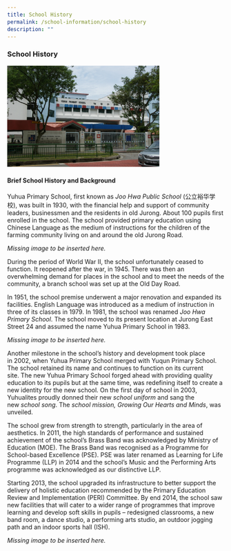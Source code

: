 ```yaml
---
title: School History
permalink: /school-information/school-history
description: ""
---
```

### School History

<img src="/images/hist1.png" 
     style="width:70%">

#### Brief School History and Background

Yuhua Primary School, first known as _Joo Hwa Public School_ (公立裕华学校), was built in 1930, with the financial help and support of community leaders, businessmen and the residents in old Jurong. About 100 pupils first enrolled in the school. The school provided primary education using Chinese Language as the medium of instructions for the children of the farming community living on and around the old Jurong Road.

*Missing image to be inserted here.*

During the period of World War II, the school unfortunately ceased to function. It reopened after the war, in 1945. There was then an overwhelming demand for places in the school and to meet the needs of the community, a branch school was set up at the Old Day Road.

In 1951, the school premise underwent a major renovation and expanded its facilities. English Language was introduced as a medium of instruction in three of its classes in 1979. In 1981, the school was renamed _Joo Hwa Primary School_. The school moved to its present location at Jurong East Street 24 and assumed the name Yuhua Primary School in 1983.

*Missing image to be inserted here.*

Another milestone in the school’s history and development took place in 2002, when Yuhua Primary School merged with Yuqun Primary School. The school retained its name and continues to function on its current site. The new Yuhua Primary School forged ahead with providing quality education to its pupils but at the same time, was redefining itself to create a new identity for the new school. On the first day of school in 2003, Yuhualites proudly donned their new _school uniform_ and sang the new _school song_. The _school mission, Growing Our Hearts and Minds_, was unveiled.

The school grew from strength to strength, particularly in the area of aesthetics. In 2011, the high standards of performance and sustained achievement of the school’s Brass Band was acknowledged by Ministry of Education (MOE). The Brass Band was recognised as a Programme for School-based Excellence (PSE). PSE was later renamed as Learning for Life Programme (LLP) in 2014 and the school’s Music and the Performing Arts programme was acknowledged as our distinctive LLP.

Starting 2013, the school upgraded its infrastructure to better support the delivery of holistic education recommended by the Primary Education Review and Implementation (PERI) Committee. By end 2014, the school saw new facilities that will cater to a wider range of programmes that improve learning and develop soft skills in pupils – redesigned classrooms, a new band room, a dance studio, a performing arts studio, an outdoor jogging path and an indoor sports hall (ISH).

*Missing image to be inserted here.*